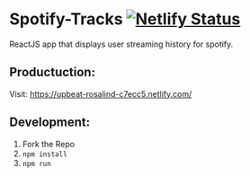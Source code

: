 # Spotify-Tracks [![Netlify Status](https://api.netlify.com/api/v1/badges/82becf2a-9148-45d8-94c2-b333eeb765b0/deploy-status)](https://app.netlify.com/sites/upbeat-rosalind-c7ecc5/deploys)

ReactJS app that displays user streaming history for spotify.

## Productuction:
Visit: https://upbeat-rosalind-c7ecc5.netlify.com/

## Development:
1. Fork the Repo
2. `npm install`
3. `npm run`
